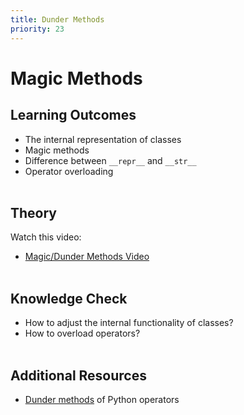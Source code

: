 ```yaml
---
title: Dunder Methods
priority: 23
---
```


# Magic Methods

## Learning Outcomes

- The internal representation of classes
- Magic methods
- Difference between `__repr__` and `__str__`
- Operator overloading
  <br><br>

## Theory

Watch this video:

- [Magic/Dunder Methods Video](https://www.youtube.com/watch?v=3ohzBxoFHAY)
  <br><br>

## Knowledge Check

- How to adjust the internal functionality of classes?
- How to overload operators?
  <br><br>

## Additional Resources

- [Dunder methods]() of Python operators
